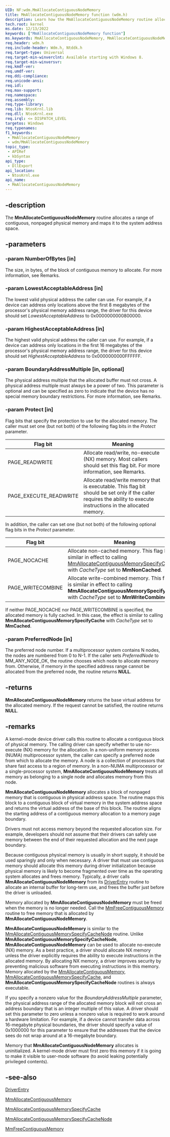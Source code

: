 ```yaml
---
UID: NF:wdm.MmAllocateContiguousNodeMemory
title: MmAllocateContiguousNodeMemory function (wdm.h)
description: Learn how the MmAllocateContiguousNodeMemory routine allocates a range of contiguous, nonpaged physical memory and maps it to the system address space.
tech.root: kernel
ms.date: 12/13/2022
keywords: ["MmAllocateContiguousNodeMemory function"]
ms.keywords: MmAllocateContiguousNodeMemory, MmAllocateContiguousNodeMemory routine [Kernel-Mode Driver Architecture], kernel.mmallocatecontiguousnodememory, wdm/MmAllocateContiguousNodeMemory
req.header: wdm.h
req.include-header: Wdm.h, Ntddk.h
req.target-type: Universal
req.target-min-winverclnt: Available starting with Windows 8.
req.target-min-winversvr: 
req.kmdf-ver: 
req.umdf-ver: 
req.ddi-compliance: 
req.unicode-ansi: 
req.idl: 
req.max-support: 
req.namespace: 
req.assembly: 
req.type-library: 
req.lib: NtosKrnl.lib
req.dll: NtosKrnl.exe
req.irql: <= DISPATCH_LEVEL
targetos: Windows
req.typenames: 
f1_keywords:
 - MmAllocateContiguousNodeMemory
 - wdm/MmAllocateContiguousNodeMemory
topic_type:
 - APIRef
 - kbSyntax
api_type:
 - DllExport
api_location:
 - NtosKrnl.exe
api_name:
 - MmAllocateContiguousNodeMemory
---
```


## -description

The **MmAllocateContiguousNodeMemory** routine allocates a range of contiguous, nonpaged physical memory and maps it to the system address space.

## -parameters

### -param NumberOfBytes [in]

The size, in bytes, of the block of contiguous memory to allocate. For more information, see Remarks.

### -param LowestAcceptableAddress [in]

The lowest valid physical address the caller can use. For example, if a device can address only locations above the first 8 megabytes of the processor's physical memory address range, the driver for this device  should set *LowestAcceptableAddress* to 0x0000000000800000.

### -param HighestAcceptableAddress [in]

The highest valid physical address the caller can use. For example, if a device can address only locations in the first 16 megabytes of the processor's physical memory address range, the driver for this device should set *HighestAcceptableAddress* to 0x0000000000FFFFFF.

### -param BoundaryAddressMultiple [in, optional]

The physical address multiple that the allocated buffer must not cross. A physical address multiple must always be a power of two. This parameter is optional and can be specified as zero to indicate that the device has no special memory boundary restrictions. For more information, see Remarks.

### -param Protect [in]

Flag bits that specify the protection to use for the allocated memory. The caller must set one (but not both) of the following flag bits in the *Protect* parameter.

| Flag bit | Meaning |
|---|---|
| PAGE_READWRITE | Allocate read/write, no-execute (NX) memory. Most callers should set this flag bit. For more information, see Remarks. |
| PAGE_EXECUTE_READWRITE | Allocate read/write memory that is executable. This flag bit should be set only if the caller requires the ability to execute instructions in the allocated memory. |

In addition, the caller can set one (but not both) of the following optional flag bits in the *Protect* parameter.

| Flag bit | Meaning |
|---|---|
| PAGE_NOCACHE | Allocate non-cached memory. This flag bit is similar in effect to calling [MmAllocateContiguousMemorySpecifyCache](./nf-wdm-mmallocatecontiguousmemoryspecifycache.md) with *CacheType* set to **MmNonCached**. |
| PAGE_WRITECOMBINE | Allocate write-combined memory. This flag bit is similar in effect to calling **MmAllocateContiguousMemorySpecifyCache** with *CacheType* set to **MmWriteCombined**. |

If neither PAGE_NOCACHE nor PAGE_WRITECOMBINE is specified, the allocated memory is fully cached. In this case, the effect is similar to calling **MmAllocateContiguousMemorySpecifyCache** with *CacheType* set to **MmCached**.

### -param PreferredNode [in]

The preferred node number. If a multiprocessor system contains N nodes, the nodes are numbered from 0 to N-1. If the caller sets *PreferredNode* to MM_ANY_NODE_OK, the routine chooses which node to allocate memory from. Otherwise, if memory in the specified address range cannot be allocated from the preferred node, the routine returns **NULL**.

## -returns

**MmAllocateContiguousNodeMemory** returns the base virtual address for the allocated memory. If the request cannot be satisfied, the routine returns **NULL**.

## -remarks

A kernel-mode device driver calls this routine  to allocate a contiguous block of physical memory. The calling driver can specify whether to use no-execute (NX) memory for the allocation. In a non-uniform memory access (NUMA) multiprocessor system, the caller can specify a preferred node from which to allocate the memory. A node is a collection of processors that share fast access to a region of memory. In a non-NUMA multiprocessor or a single-processor system, **MmAllocateContiguousNodeMemory** treats all memory as belonging to a single node and allocates memory from this node.

**MmAllocateContiguousNodeMemory** allocates a block of nonpaged memory that is contiguous in physical address space. The routine maps this block to a contiguous block of virtual memory in the system address space and returns the virtual address of the base of this block. The routine aligns the starting address of a contiguous memory allocation to a memory page boundary.

Drivers must not access memory beyond the requested allocation size. For example, developers should not assume that their drivers can safely use memory between the end of their requested allocation and the next page boundary.

Because contiguous physical memory is usually in short supply, it should be used sparingly and only when necessary. A driver that must use contiguous memory should allocate this memory during driver initialization because physical memory is likely to become fragmented over time as the operating system allocates and frees memory. Typically, a driver calls **MmAllocateContiguousNodeMemory** from its [DriverEntry](/windows-hardware/drivers/storage/driverentry-of-ide-controller-minidriver) routine to allocate an internal buffer for long-term use, and frees the buffer just before the driver is unloaded.

Memory allocated by **MmAllocateContiguousNodeMemory** must be freed when the memory is no longer needed. Call the [MmFreeContiguousMemory](./nf-wdm-mmfreecontiguousmemory.md) routine to free memory that is allocated by **MmAllocateContiguousNodeMemory**.

**MmAllocateContiguousNodeMemory** is similar to the [MmAllocateContiguousMemorySpecifyCacheNode](./nf-wdm-mmallocatecontiguousmemoryspecifycachenode.md) routine. Unlike **MmAllocateContiguousMemorySpecifyCacheNode**, **MmAllocateContiguousNodeMemory** can be used to allocate no-execute (NX) memory. As a best practice, a driver should allocate NX memory unless the driver explicitly requires the ability to execute instructions in the allocated memory. By allocating NX memory, a driver improves security by preventing malicious software from executing instructions in this memory. Memory allocated by the [MmAllocateContiguousMemory](./nf-wdm-mmallocatecontiguousmemory.md), [MmAllocateContiguousMemorySpecifyCache](./nf-wdm-mmallocatecontiguousmemoryspecifycache.md), and **MmAllocateContiguousMemorySpecifyCacheNode** routines is always executable.

If you specify a nonzero value for the *BoundaryAddressMultiple* parameter, the physical address range of the allocated memory block will not cross an address boundary that is an integer multiple of this value. A driver should set this parameter to zero unless a nonzero value is required to work around a hardware limitation. For example, if a device cannot transfer data across 16-megabyte physical boundaries, the driver should specify a value of 0x1000000 for this parameter to ensure that the addresses that the device sees do not wrap around at a 16-megabyte boundary.

Memory that **MmAllocateContiguousNodeMemory** allocates is uninitialized. A kernel-mode driver must first zero this memory if it is going to make it visible to user-mode software (to avoid leaking potentially privileged contents).

## -see-also

[DriverEntry](/windows-hardware/drivers/storage/driverentry-of-ide-controller-minidriver)

[MmAllocateContiguousMemory](./nf-wdm-mmallocatecontiguousmemory.md)

[MmAllocateContiguousMemorySpecifyCache](./nf-wdm-mmallocatecontiguousmemoryspecifycache.md)

[MmAllocateContiguousMemorySpecifyCacheNode](./nf-wdm-mmallocatecontiguousmemoryspecifycachenode.md)

[MmFreeContiguousMemory](./nf-wdm-mmfreecontiguousmemory.md)